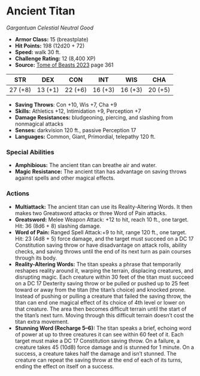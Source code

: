 # Ancient Titan

*Gargantuan* *Celestial* *Neutral Good*

- **Armor Class:** 15 (breastplate)
- **Hit Points:** 198 (12d20 + 72)
- **Speed:** walk 30 ft.
- **Challenge Rating:** 12 (8,400 XP)
- **Source:** [Tome of Beasts 2023](https://koboldpress.com/kpstore/product/tome-of-beasts-1-2023-edition/) page 361

| STR | DEX | CON | INT | WIS | CHA |
| --- | --- | --- | --- | --- | --- |
| 27 (+8) | 13 (+1) | 22 (+6) | 16 (+3) | 16 (+3) | 20 (+5) |

- **Saving Throws**: Con +10, Wis +7, Cha +9
- **Skills:** Athletics +12, Intimidation +9, Perception +7
- **Damage Resistances:** bludgeoning, piercing, and slashing from nonmagical attacks
- **Senses:** darkvision 120 ft., passive Perception 17
- **Languages:** Common, Giant, Primordial, telepathy 120 ft.
### Special Abilities
- **Amphibious:** The ancient titan can breathe air and water.
- **Magic Resistance:** The ancient titan has advantage on saving throws against spells and other magical effects.
### Actions
- **Multiattack:** The ancient titan can use its Reality-Altering Words. It then makes two Greatsword attacks or three Word of Pain attacks.
- **Greatsword:** Melee Weapon Attack: +12 to hit, reach 10 ft., one target. Hit: 36 (8d6 + 8) slashing damage.
- **Word of Pain:** Ranged Spell Attack:+9 to hit, range 120 ft., one target. Hit: 23 (4d8 + 5) force damage, and the target must succeed on a DC 17 Constitution saving throw or have disadvantage on attack rolls, ability checks, and saving throws until the end of its next turn as pain courses through its body.
- **Reality-Altering Words:** The titan speaks a phrase that temporarily reshapes reality around it, warping the terrain, displacing creatures, and disrupting magic. Each creature within 30 feet of the titan must succeed on a DC 17 Dexterity saving throw or be pulled or pushed up to 25 feet toward or away from the titan (the titan’s choice) and knocked prone. Instead of pushing or pulling a creature that failed the saving throw, the titan can end one magical effect of its choice of 4th level or lower on that creature. The area then becomes difficult terrain until the start of the titan’s next turn. Moving through this difficult terrain doesn’t cost the titan extra movement.
- **Stunning Word (Recharge 5–6):** The titan speaks a brief, echoing word of power at up to three creatures it can see within 60 feet of it. Each target must make a DC 17 Constitution saving throw. On a failure, a creature takes 45 (10d8) force damage and is stunned for 1 minute. On a success, a creature takes half the damage and isn’t stunned. The creature can repeat the saving throw at the end of each of its turns, ending the effect on itself on a success.
